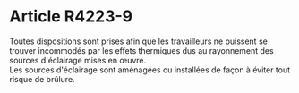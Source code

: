 # Article R4223-9

  
Toutes dispositions sont prises afin que les travailleurs ne puissent se trouver incommodés par les effets thermiques dus au rayonnement des sources d'éclairage mises en œuvre.   
Les sources d'éclairage sont aménagées ou installées de façon à éviter tout risque de brûlure.